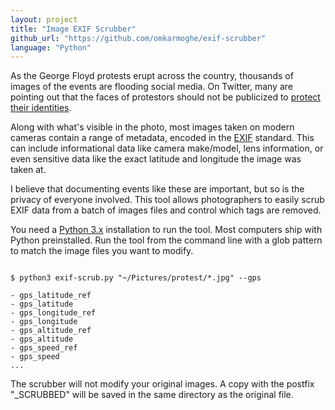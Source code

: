 ```yaml
---
layout: project
title: "Image EXIF Scrubber"
github_url: "https://github.com/omkarmoghe/exif-scrubber"
language: "Python"
---
```


As the George Floyd protests erupt across the country, thousands of images of the events are flooding social media. On Twitter, many are pointing out that the faces of protestors should not be publicized to [protect their identities](https://www.google.com/search?q=ferguson+protestors+killed).

Along with what's visible in the photo, most images taken on modern cameras contain a range of metadata, encoded in the [EXIF](https://www.wikiwand.com/en/Exif) standard. This can include informational data like camera make/model, lens information, or even sensitive data like the exact latitude and longitude the image was taken at.

I believe that documenting events like these are important, but so is the privacy of everyone involved. This tool allows photographers to easily scrub EXIF data from a batch of images files and control which tags are removed.

You need a [Python 3.x](https://www.python.org/downloads/) installation to run the tool. Most computers ship with Python preinstalled. Run the tool from the command line with a glob pattern to match the image files you want to modify.

<pre><code class="shell">
$ python3 exif-scrub.py "~/Pictures/protest/*.jpg" --gps

- gps_latitude_ref
- gps_latitude
- gps_longitude_ref
- gps_longitude
- gps_altitude_ref
- gps_altitude
- gps_speed_ref
- gps_speed
...
</code></pre>

The scrubber will not modify your original images. A copy with the postfix "_SCRUBBED" will be saved in the same directory as the original file.

